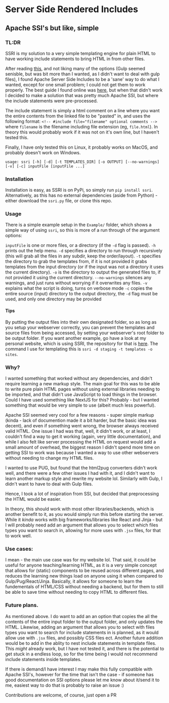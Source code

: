 # Server Side Rendered Includes
## Apache SSI's but like, simple

### TL:DR

SSRI is my solution to a very simple templating engine for plain HTML to have working include statements to bring HTML in from other files.

After reading [this](https://css-tricks.com/the-simplest-ways-to-handle-html-includes/), and not liking many of the options (Gulp seemed senisble, but was bit more than I wanted, as I didn't want to deal with gulp files), I found Apache Server Side Includes to be a 'sane' way to do what I wanted, except for one small problem; I could not get them to work properly. The best guide I found online was [here](https://joabj.com/Writing/Tech/Tuts/Apache/Apache-SSI.html), but when that didn't work I decided to make a solution that was pretty much Apache SSI, but where the include statements were pre-processed.

The include statement is simply a html comment on a line where you want the entire contents from the linked file to be "pasted" in, and uses the following format: `<!-- #include file="filename" optional comments -->` where `filename` is the filename including file extension (eg, `file.html`). In theory this would probably work if it was not on it's own line, but I haven't tested this.

Finally, I have only tested this on Linux, it probably works on MacOS, and probably doesn't work on Windows.

 ```help
 usage: ssri [-h] [-d] [-t TEMPLATES_DIR] [-o OUTPUT] [--no-warnings] [-v] [-c] inputFile [inputFile ...]
```

### Installation
Installation is easy, as SSRI is on PyPi, so simply run `pip install ssri`. Alternatively, as this has no external dependencies (aside from Python) - either download the `ssri.py` file, or clone this repo.


### Usage
There is a simple example setup in the `Example/` folder, which shows a simple way of using `ssri`, so this is more of a run through of the argument options:

`inputFile` is one or more files, or a directory (if the `-d` flag is passed).
`-h` prints out the help menu.
`-d` specifies a directory to run through recursively (this will grab all the files in any subdir, keep the order/layout).
`-t` specifies the directory to grab the templates from, if it is not provided it grabs templates from the input directory (or if the input was not a directory it uses the current directory).
`-o` is the directory to output the generated files to, if not provided it using the current directory.
`--no-warnings` silences any warnings, and just runs without worrying if it overwrites any files.
`-v` explains what the script is doing, turns on verbose mode
`-c` copies the entire source (input) directory to the output directory, the `-d` flag must be used, and only one directory may be provided 

#### Tips
By putting the output files into their own designated folder, so as long as you setup your webserver correctly, you can prevent the templates and source files from being accessed, by setting your webserver's root folder to be output folder.
If you want another example, go have a look at my personal website, which is using SSRI, the repository for that is [here](https://github.com/Sebagabones/mahoosivelygay). The command I use for templating this is `ssri -d staging -t templates -o sites`.

### Why?
I wanted something that worked without any dependencies, and didn't require learning a new markup style. The main goal for this was to be able to write pure plain HTML pages without using external libraries needing to be imported, and that didn't use JavaScript to load things in the browser. Could I have used something like NextJS for this? Probably - but I wanted something that would be very simple to use (albeit much less powerful).

Apache SSI seemed very cool for a few reasons - super simple markup (kinda - lack of documention made it a bit harder, but the basic idea was decent), and even if something went wrong, the browser always received valid HTML. One issue I had was that, well, it didn't work, or at least, I couldn't find a way to get it working (again, very little documentation), and while I also felt like server processing the HTML on request would add a small amount of overhead, the biggest reason I didn't spend more time on getting SSI to work was because I wanted a way to use other webservers without needing to change my HTML files.

I wanted to use PUG, but found that the html2pug converters didn't work well, and there were a few other issues I had with it, and I didn't want to learn another markup style and rewrite my website lol. Similarly with Gulp, I didn't want to have to deal with Gulp files.

Hence, I took a lot of inspiration from SSI, but decided that preprocessing the HTML would be easier.

In theory, this should work with most other libraries/backends, which is another benefit to it, as you would simply run this before starting the server. While it *kinda* works with big frameworks/libraries like React and Jinja - but I will probably need add an argument that allows you to select which files types you want to search in, allowing for more uses with `.jsx` files, for that to work well.


### Use cases:
I mean - the main use case was for my website lol. That said, it could be useful for anyone teaching/learning HTML, as it is a very simple concept that allows for (static) components to be reused across different pages, and reduces the learning new things load on anyone using it when compared to Gulp/Pug/React/Jinja. Basically, it allows for someone to learn the fundementals of HTML/CSS without needing a backend, but for them to still be able to save time without needing to copy HTML to different files.

### Future plans.
As mentioned above. I do want to add an an option that copies the all the contents of the entire input folder to the output folder, and only updates the HTML.
Likewise, adding an argument that allows you to select with files types you want to search for include statements in is planned, as it would allow use with `.jsx` files, and possibly CSS files ect.
Another future addition would be to add in the ablity to nest include statements in template files. This *might* already work, but I have not tested it, and there is the potential to get stuck in a endless loop, so for the time being I would not recommend include statements inside templates. 
 

If there is demand/I have interest I may make this fully compatible with Apache SSI's, however for the time that isn't the case - if someone has good documentation on SSI options please let me know about it/send it to me, easiest way to do that is probably to raise an issue :)

Contributions are welcome, of course, just open a PR

